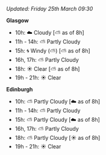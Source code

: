 *Updated: Friday 25th March 09:30*

**Glasgow**

* 10h: :cloud: Cloudy [:partly_sunny: as of 8h]
* 11h - 14h: :partly_sunny: Partly Cloudy
* 15h: :cyclone: Windy (:partly_sunny:) [:partly_sunny: as of 8h]
* 16h, 17h: :partly_sunny: Partly Cloudy
* 18h: :sunny: Clear [:partly_sunny: as of 8h]
* 19h - 21h: :sunny: Clear

**Edinburgh**

* 10h: :partly_sunny: Partly Cloudy [:cloud: as of 8h]
* 11h - 14h: :partly_sunny: Partly Cloudy
* 15h: :partly_sunny: Partly Cloudy [:cloud: as of 8h]
* 16h, 17h: :partly_sunny: Partly Cloudy
* 18h: :partly_sunny: Partly Cloudy [:sunny: as of 8h]
* 19h - 21h: :sunny: Clear

